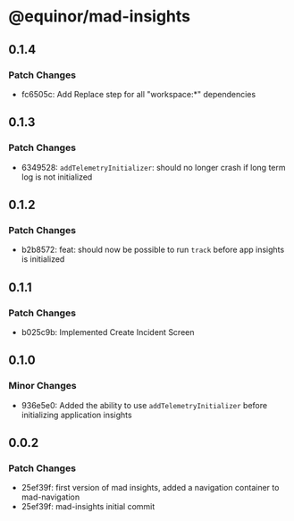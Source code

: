 # @equinor/mad-insights

## 0.1.4

### Patch Changes

-   fc6505c: Add Replace step for all "workspace:\*" dependencies

## 0.1.3

### Patch Changes

-   6349528: `addTelemetryInitializer`: should no longer crash if long term log is not initialized

## 0.1.2

### Patch Changes

-   b2b8572: feat: should now be possible to run `track` before app insights is initialized

## 0.1.1

### Patch Changes

-   b025c9b: Implemented Create Incident Screen

## 0.1.0

### Minor Changes

-   936e5e0: Added the ability to use `addTelemetryInitializer` before initializing application
    insights

## 0.0.2

### Patch Changes

-   25ef39f: first version of mad insights, added a navigation container to mad-navigation
-   25ef39f: mad-insights initial commit
